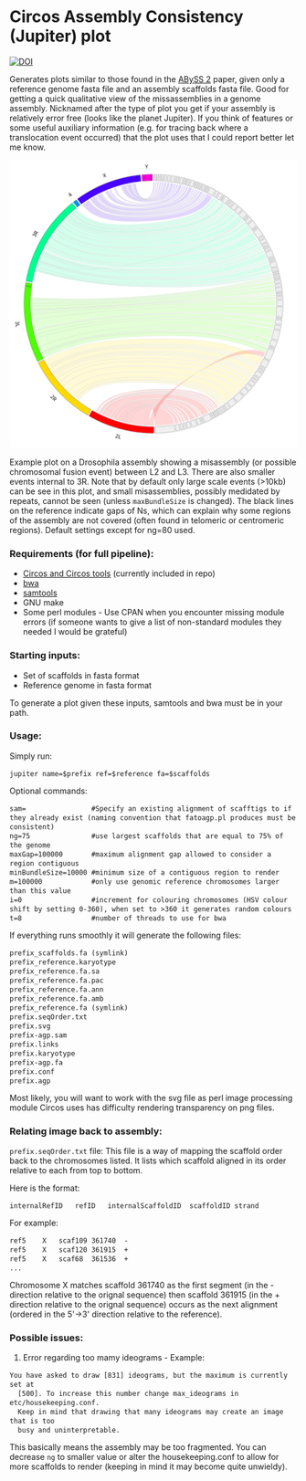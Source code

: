 Circos Assembly Consistency (Jupiter) plot
======================
[![DOI](https://zenodo.org/badge/83077852.svg)](https://zenodo.org/badge/latestdoi/83077852)

Generates plots similar to those found in the [ABySS 2](http://genome.cshlp.org/content/27/5/768) paper, given only a reference genome fasta file and an assembly scaffolds fasta file. Good for getting a quick qualitative view of the missassemblies in a genome assembly.
Nicknamed after the type of plot you get if your assembly is relatively error free (looks like the planet Jupiter). If you think of features or some useful auxiliary information (e.g. for tracing back where a translocation event occurred) that the plot uses that I could report better let me know. 

<img src="./dm.svg">

Example plot on a Drosophila assembly showing a misassembly (or possible chromosomal fusion event) between L2 and L3. There are also smaller events internal to 3R. Note that by default only large scale events (>10kb) can be see in this plot, and small misassemblies, possibly medidated by repeats, cannot be seen (unless `maxBundleSize` is changed). The black lines on the reference indicate gaps of Ns, which can explain why some regions of the assembly are not covered (often found in telomeric or centromeric regions). Default settings except for ng=80 used.

### Requirements (for full pipeline):
* [Circos and Circos tools](http://circos.ca/software/download/circos/) (currently included in repo)
* [bwa](https://github.com/lh3/bwa)
* [samtools](https://github.com/samtools/samtools)
* GNU make
* Some perl modules - Use CPAN when you encounter missing module errors (if someone wants to give a list of non-standard modules they needed I would be grateful)

### Starting inputs:

* Set of scaffolds in fasta format
* Reference genome in fasta format

To generate a plot given these inputs, samtools and bwa must be in your path.

### Usage:

Simply run:
```{bash}
jupiter name=$prefix ref=$reference fa=$scaffolds
```

Optional commands:
```
sam=                #Specify an existing alignment of scafftigs to if they already exist (naming convention that fatoagp.pl produces must be consistent)
ng=75               #use largest scaffolds that are equal to 75% of the genome 
maxGap=100000       #maximum alignment gap allowed to consider a region contiguous
minBundleSize=10000 #minimum size of a contiguous region to render
m=100000            #only use genomic reference chromosomes larger than this value
i=0                 #increment for colouring chromosomes (HSV colour shift by setting 0-360), when set to >360 it generates random colours
t=8                 #number of threads to use for bwa
```

If everything runs smoothly it will generate the following files:
```
prefix_scaffolds.fa (symlink)
prefix_reference.karyotype
prefix_reference.fa.sa
prefix_reference.fa.pac
prefix_reference.fa.ann
prefix_reference.fa.amb
prefix_reference.fa (symlink)
prefix.seqOrder.txt
prefix.svg
prefix-agp.sam
prefix.links
prefix.karyotype
prefix-agp.fa
prefix.conf
prefix.agp
```

Most likely, you will want to work with the svg file as perl image processing module Circos uses has difficulty rendering transparency on png files.

### Relating image back to assembly:
`prefix.seqOrder.txt` file:
This file is a way of mapping the scaffold order back to the chromosomes listed. It lists which scaffold aligned in its order relative to each from top to bottom.

Here is the format:
```
internalRefID	refID	internalScaffoldID	scaffoldID strand
```

For example:
```
ref5	X	scaf109	361740	-
ref5	X	scaf120	361915	+
ref5	X	scaf68	361536	+
...
```

Chromosome X matches scaffold 361740 as the first segment (in the - direction relative to the orignal sequence) then scaffold 361915 (in the + direction relative to the orignal sequence) occurs as the next alignment (ordered in the 5'->3' direction relative to the reference). 

### Possible issues:
 1. Error regarding too mamy ideograms - Example:
```
You have asked to draw [831] ideograms, but the maximum is currently set at
  [500]. To increase this number change max_ideograms in etc/housekeeping.conf.
  Keep in mind that drawing that many ideograms may create an image that is too
  busy and uninterpretable.
```
This basically means the assembly may be too fragmented. You can decrease `ng` to smaller value or alter the housekeeping.conf to allow for more scaffolds to render (keeping in mind it may become quite unwieldy).

